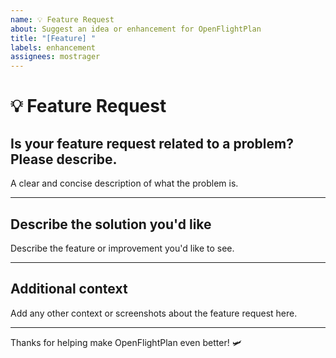 ```yaml
---
name: 💡 Feature Request
about: Suggest an idea or enhancement for OpenFlightPlan
title: "[Feature] "
labels: enhancement
assignees: mostrager
---
```


# 💡 Feature Request

## Is your feature request related to a problem? Please describe.
A clear and concise description of what the problem is.

---

## Describe the solution you'd like
Describe the feature or improvement you'd like to see.

---

## Additional context
Add any other context or screenshots about the feature request here.

---

Thanks for helping make OpenFlightPlan even better! 🛩️
